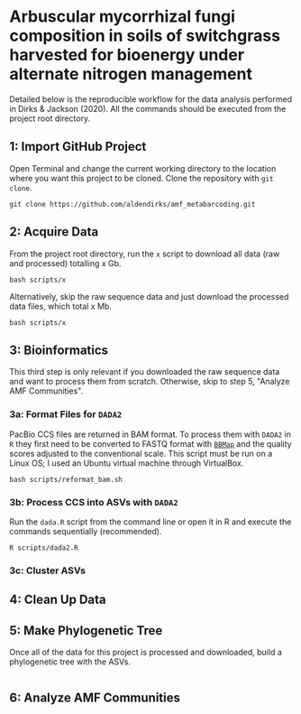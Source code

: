 
# Arbuscular mycorrhizal fungi composition in soils of switchgrass harvested for bioenergy under alternate nitrogen management

Detailed below is the reproducible workflow for the data analysis performed in Dirks & Jackson (2020). All the commands should be executed from the project root directory. 

## 1: Import GitHub Project

Open Terminal and change the current working directory to the location where you want this project to be cloned. Clone the repository with `git clone`.  

```
git clone https://github.com/aldendirks/amf_metabarcoding.git
```

## 2: Acquire Data

From the project root directory, run the `x` script to download all data (raw and processed) totalling x Gb.

```
bash scripts/x
```

Alternatively, skip the raw sequence data and just download the processed data files, which total x Mb. 

```
bash scripts/x
```

## 3: Bioinformatics

This third step is only relevant if you downloaded the raw sequence data and want to process them from scratch. Otherwise, skip to step 5, "Analyze AMF Communities".

### 3a: Format Files for `DADA2`

PacBio CCS files are returned in BAM format. To process them with `DADA2` in `R` they first need to be converted to FASTQ format with [`BBMap`](https://sourceforge.net/projects/bbmap/) and the quality scores adjusted to the conventional scale. This script must be run on a Linux OS; I used an Ubuntu virtual machine through VirtualBox.

```
bash scripts/reformat_bam.sh
```

### 3b: Process CCS into ASVs with `DADA2`

Run the `dada.R` script from the command line or open it in R and execute the commands sequentially (recommended). 

```
R scripts/dada2.R
```

### 3c: Cluster ASVs

## 4: Clean Up Data

## 5: Make Phylogenetic Tree

Once all of the data for this project is processed and downloaded, build a phylogenetic tree with the ASVs.

```
```

## 6: Analyze AMF Communities